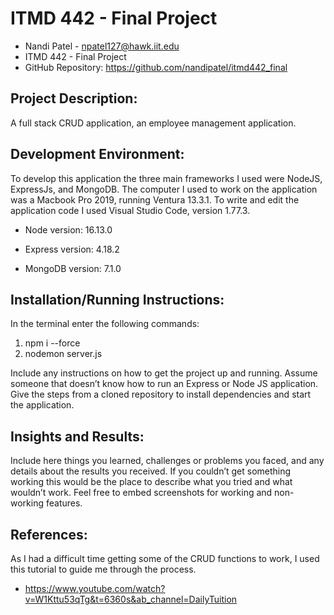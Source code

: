 # ITMD 442 - Final Project

- Nandi Patel - npatel127@hawk.iit.edu
- ITMD 442 - Final Project
- GitHub Repository: https://github.com/nandipatel/itmd442_final

## Project Description:

A full stack CRUD application, an employee management application.

## Development Environment:

To develop this application the three main frameworks I used were NodeJS, ExpressJs, and MongoDB. The computer I used to work on the application was a Macbook Pro 2019, running Ventura 13.3.1. To write and edit the application code I used Visual Studio Code, version 1.77.3.

- Node version: 16.13.0

- Express version: 4.18.2

- MongoDB version: 7.1.0

## Installation/Running Instructions:

In the terminal enter the following commands:

1. npm i --force
2. nodemon server.js

Include any instructions on how to get the project up and running. Assume someone that doesn’t know how to run an Express or Node JS application. Give the steps from a cloned repository to install dependencies and start the application.

## Insights and Results:

Include here things you learned, challenges or problems you faced, and any details about the results you received. If you couldn’t get something working this would be the place to describe what you tried and what wouldn’t work. Feel free to embed screenshots for working and non-working features.

## References:

As I had a difficult time getting some of the CRUD functions to work, I used this tutorial to guide me through the process.

- https://www.youtube.com/watch?v=W1Kttu53qTg&t=6360s&ab_channel=DailyTuition
